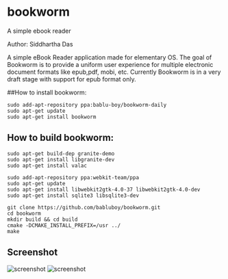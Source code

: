 # bookworm
A simple ebook reader

Author: Siddhartha Das

A simple eBook Reader application made for elementary OS. The goal of Bookworm is to provide a uniform user experience for multiple electronic document formats like epub,pdf, mobi, etc. Currently Bookworm is in a very draft stage with support for epub format only.

##How to install bookworm:

```shell
sudo add-apt-repository ppa:bablu-boy/bookworm-daily
sudo apt-get update
sudo apt-get install bookworm
```

## How to build bookworm:

```shell
sudo apt-get build-dep granite-demo 
sudo apt-get install libgranite-dev
sudo apt-get install valac

sudo add-apt-repository ppa:webkit-team/ppa
sudo apt-get update
sudo apt-get install libwebkit2gtk-4.0-37 libwebkit2gtk-4.0-dev
sudo apt-get install sqlite3 libsqlite3-dev

git clone https://github.com/babluboy/bookworm.git
cd bookworm
mkdir build && cd build 
cmake -DCMAKE_INSTALL_PREFIX=/usr ../
make
```
## Screenshot

![screenshot](https://github.com/babluboy/bookworm/blob/master/screenshots/BookwormLibraryView.jpeg)
![screenshot](https://github.com/babluboy/bookworm/blob/master/screenshots/BookwormReadingView.jpeg)
